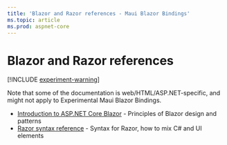 ```yaml
---
title: 'Blazor and Razor references - Maui Blazor Bindings'
ms.topic: article
ms.prod: aspnet-core
---
```


# Blazor and Razor references

[!INCLUDE [experiment-warning](../includes/experiment-warning.md)]

Note that some of the documentation is web/HTML/ASP.NET-specific, and might not apply to Experimental Maui Blazor Bindings.

* [Introduction to ASP.NET Core Blazor](https://docs.microsoft.com/aspnet/core/blazor/) - Principles of Blazor design and patterns
* [Razor syntax reference](https://docs.microsoft.com/aspnet/core/mvc/views/razor) - Syntax for Razor, how to mix C# and UI elements
